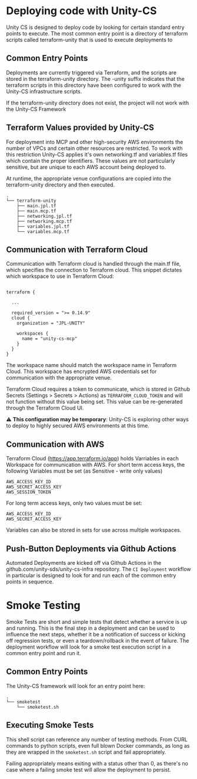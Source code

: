 # Deploying code with Unity-CS

Unity CS is designed to deploy code by looking for certain standard entry points to execute.  The most common entry point is a directory of terraform scripts called terraform-unity that is used to execute deployments to 

## Common Entry Points

Deployments are currently triggered via Terraform, and the scripts are stored in the terraform-unity directory.  The -unity suffix indicates that the terraform scripts in this directory have been configured to work with the Unity-CS infrastructure scripts.

If the terraform-unity directory does not exist, the project will not work with the Unity-CS Framework

## Terraform Values provided by Unity-CS

For deployment into MCP and other high-security AWS environments the number of VPCs and certain other resources are restricted.  To work with this restriction Unity-CS applies it's own networking.tf and variables.tf files which contain the proper identifiers.  These values are not particularly sensitive, but are unique to each AWS account being deployed to.  

At runtime, the appropriate venue configurations are copied into the terraform-unity directory and then executed.

```
.
└── terraform-unity
    ├── main.jpl.tf
    ├── main.mcp.tf
    ├── networking.jpl.tf
    ├── networking.mcp.tf
    ├── variables.jpl.tf
    └── variables.mcp.tf
```

## Communication with Terraform Cloud

Communication with Terraform cloud is handled through the main.tf file, which specifies the connection to Terraform cloud.  This snippet dictates which workspace to use in Terraform Cloud:

```

terraform {

  ...

  required_version = ">= 0.14.9"
  cloud {
    organization = "JPL-UNITY"

    workspaces {
      name = "unity-cs-mcp"
    }
  }
}
```

The workspace name should match the workspace name in Terraform Cloud.  This workspace has encrypted AWS credentials set for communication with the appropriate venue.

Terraform Cloud requires a token to communicate, which is stored in Github Secrets (Settings > Secrets > Actions) as `TERRAFORM_CLOUD_TOKEN` and will not function without this value being set.  This value can be re-generated through the Terraform Cloud UI.

:warning: **This configuration may be temporary**: Unity-CS is exploring other ways to deploy to highly secured AWS environments at this time.


## Communication with AWS

Terraform Cloud (https://app.terraform.io/app) holds Varriables in each Workspace for communication with AWS.  For short term access keys, the following Variables must be set (as Sensitive - write only values)

```
AWS_ACCESS_KEY_ID
AWS_SECRET_ACCESS_KEY
AWS_SESSION_TOKEN
```

For long term access keys, only two values must be set:

```
AWS_ACCESS_KEY_ID
AWS_SECRET_ACCESS_KEY
```

Variables can also be stored in sets for use across multiple workspaces.

## Push-Button Deployments via Github Actions

Automated Deployments are kicked off via Github Actions in the github.com/unity-sds/unity-cs-infra repository.  The `CI Deployment` workflow in particular is designed to look for and run each of the common entry points in sequence.  

# Smoke Testing

Smoke Tests are short and simple tests that detect whether a service is up and running.  This is the final step in a deployment and can be used to influence the next steps, whether it be a notification of success or kicking off regression tests, or even a teardown/rollback in the event of failure.  The deployment workflow will look for a smoke test execution script in a common entry point and run it.  

## Common Entry Points

The Unity-CS framework will look for an entry point here: 

```
.
└── smoketest
    └── smoketest.sh
```

## Executing Smoke Tests

This shell script can reference any number of testing methods.  From CURL commands to python scripts, even full blown Docker commands, as long as they are wrapped in the `smoketest.sh` script and fail appropriately.  

Failing appropriately means exiting with a status other than 0, as there's no case where a failing smoke test will allow the deployment to persist.

